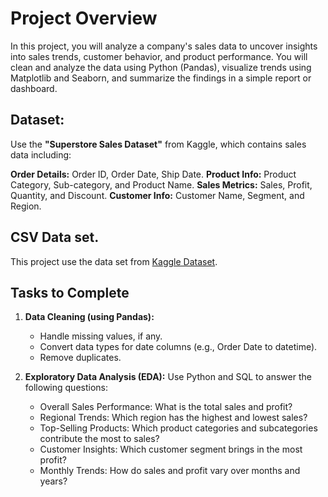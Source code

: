 # Project Overview

In this project, you will analyze a company's sales data to uncover insights into sales trends, customer behavior, and product performance. You will clean and analyze the data using Python (Pandas), visualize trends using Matplotlib and Seaborn, and summarize the findings in a simple report or dashboard.

## Dataset:

Use the **"Superstore Sales Dataset"** from Kaggle, which contains sales data including:

**Order Details:** Order ID, Order Date, Ship Date.
**Product Info:** Product Category, Sub-category, and Product Name.
**Sales Metrics:** Sales, Profit, Quantity, and Discount.
**Customer Info:** Customer Name, Segment, and Region.

## CSV Data set.

This project use the data set from [Kaggle Dataset](https://www.kaggle.com/datasets/vivek468/superstore-dataset-final).

## Tasks to Complete

1. **Data Cleaning (using Pandas):**

   - Handle missing values, if any.
   - Convert data types for date columns (e.g., Order Date to datetime).
   - Remove duplicates.

2. **Exploratory Data Analysis (EDA):** Use Python and SQL to answer the following questions:
   - Overall Sales Performance: What is the total sales and profit?
   - Regional Trends: Which region has the highest and lowest sales?
   - Top-Selling Products: Which product categories and subcategories contribute the most to sales?
   - Customer Insights: Which customer segment brings in the most profit?
   - Monthly Trends: How do sales and profit vary over months and years?
